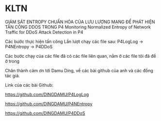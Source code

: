 # KLTN
GIÁM SÁT ENTROPY CHUẨN HÓA CỦA LƯU LƯỢNG MẠNG ĐỂ PHÁT HIỆN TẤN CÔNG DDOS TRONG P4
Monitoring Normalized Entropy of Network Traffic for DDoS Attack Detection in P4

Các bước thực hiện tấn công
Lần lượt chạy các file sau: P4LogLog -> P4NEntropy -> P4DDoS

Các bước chạy của các file đã có các file liên quan, nằm ở các file tôi đã để ở trong

Chân thành cảm ơn tới Damu Ding, về các bài github của anh và các đồng tác giả.

Link của các bài Github:

https://github.com/DINGDAMU/P4LogLog

https://github.com/DINGDAMU/P4NEntropy

https://github.com/DINGDAMU/P4DDoS
